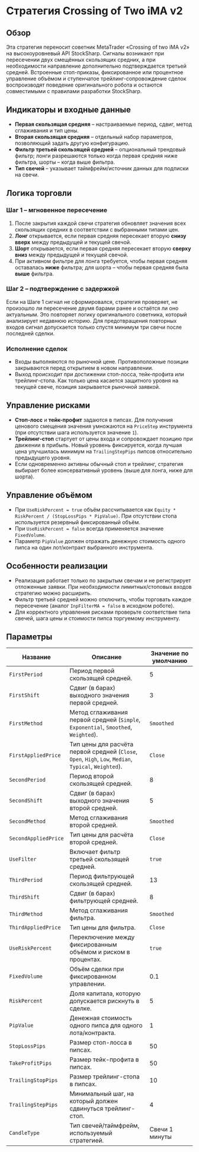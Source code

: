 # Стратегия Crossing of Two iMA v2

## Обзор
Эта стратегия переносит советник MetaTrader «Crossing of two iMA v2» на высокоуровневый API StockSharp. Сигналы возникают при пересечении двух смещённых скользящих средних, а при необходимости направление дополнительно подтверждается третьей средней. Встроенные стоп-приказы, фиксированное или процентное управление объёмом и ступенчатое трейлинг-сопровождение сделок воспроизводят поведение оригинального робота и остаются совместимыми с правилами разработки StockSharp.

## Индикаторы и входные данные
- **Первая скользящая средняя** – настраиваемые период, сдвиг, метод сглаживания и тип цены.
- **Вторая скользящая средняя** – отдельный набор параметров, позволяющий задать другую конфигурацию.
- **Фильтр третьей скользящей средней** – опциональный трендовый фильтр; лонги разрешаются только когда первая средняя ниже фильтра, шорты – когда выше фильтра.
- **Тип свечей** – указывает таймфрейм/источник данных для подписки на свечи.

## Логика торговли
### Шаг 1 – мгновенное пересечение
1. После закрытия каждой свечи стратегия обновляет значения всех скользящих средних в соответствии с выбранными типами цен.
2. **Лонг** открывается, если первая средняя пересекает вторую **снизу вверх** между предыдущей и текущей свечой.
3. **Шорт** открывается, если первая средняя пересекает вторую **сверху вниз** между предыдущей и текущей свечой.
4. При активном фильтре для лонга требуется, чтобы первая средняя оставалась **ниже** фильтра; для шорта – чтобы первая средняя была **выше** фильтра.

### Шаг 2 – подтверждение с задержкой
Если на Шаге 1 сигнал не сформировался, стратегия проверяет, не произошло ли пересечение двумя барами ранее и остаётся ли оно актуальным. Это повторяет логику оригинального советника, который анализирует недавнюю историю. Для предотвращения повторных входов сигнал допускается только спустя минимум три свечи после последней сделки.

### Исполнение сделок
- Входы выполняются по рыночной цене. Противоположные позиции закрываются перед открытием в новом направлении.
- Выход происходит при достижении стоп-лосса, тейк-профита или трейлинг-стопа. Как только цена касается защитного уровня на текущей свече, позиция закрывается рыночной заявкой.

## Управление рисками
- **Стоп-лосс** и **тейк-профит** задаются в пипсах. Для получения ценового смещения значения умножаются на `PriceStep` инструмента (при отсутствии шага используется значение `1`).
- **Трейлинг-стоп** стартует от цены входа и сопровождает позицию при движении в прибыль. Новый уровень фиксируется, когда лучшая цена улучшилась минимум на `TrailingStepPips` пипсов относительно предыдущего уровня.
- Если одновременно активны обычный стоп и трейлинг, стратегия выбирает более консервативный уровень (выше для лонга, ниже для шорта).

## Управление объёмом
- При `UseRiskPercent = true` объём рассчитывается как `Equity * RiskPercent / (StopLossPips * PipValue)`. При отсутствии стопа используется резервный фиксированный объём.
- При `UseRiskPercent = false` всегда применяется значение `FixedVolume`.
- Параметр `PipValue` должен отражать денежную стоимость одного пипса на один лот/контракт выбранного инструмента.

## Особенности реализации
- Реализация работает только по закрытым свечам и не регистрирует отложенные заявки. При необходимости лимитных/стоповых входов стратегию можно расширить.
- Фильтр третьей средней можно отключить, чтобы торговать каждое пересечение (аналог `InpFilterMA = false` в исходном роботе).
- Для корректного управления рисками проверьте соответствие типа свечей, шага цены и стоимости пипса торгуемому инструменту.

## Параметры
| Название | Описание | Значение по умолчанию |
| --- | --- | --- |
| `FirstPeriod` | Период первой скользящей средней. | 5 |
| `FirstShift` | Сдвиг (в барах) выходного значения первой средней. | 3 |
| `FirstMethod` | Метод сглаживания первой средней (`Simple`, `Exponential`, `Smoothed`, `Weighted`). | `Smoothed` |
| `FirstAppliedPrice` | Тип цены для расчёта первой средней (`Close`, `Open`, `High`, `Low`, `Median`, `Typical`, `Weighted`). | `Close` |
| `SecondPeriod` | Период второй скользящей средней. | 8 |
| `SecondShift` | Сдвиг (в барах) выходного значения второй средней. | 5 |
| `SecondMethod` | Метод сглаживания второй средней. | `Smoothed` |
| `SecondAppliedPrice` | Тип цены для расчёта второй средней. | `Close` |
| `UseFilter` | Включает фильтр третьей скользящей средней. | `true` |
| `ThirdPeriod` | Период фильтрующей скользящей средней. | 13 |
| `ThirdShift` | Сдвиг (в барах) фильтрующей средней. | 8 |
| `ThirdMethod` | Метод сглаживания фильтра. | `Smoothed` |
| `ThirdAppliedPrice` | Тип цены для фильтра. | `Close` |
| `UseRiskPercent` | Переключение между фиксированным объёмом и риском в процентах. | `true` |
| `FixedVolume` | Объём сделки при фиксированном управлении. | 0.1 |
| `RiskPercent` | Доля капитала, которую допускается рискнуть в сделке. | 5 |
| `PipValue` | Денежная стоимость одного пипса для одного лота/контракта. | 1 |
| `StopLossPips` | Размер стоп-лосса в пипсах. | 50 |
| `TakeProfitPips` | Размер тейк-профита в пипсах. | 50 |
| `TrailingStopPips` | Размер трейлинг-стопа в пипсах. | 10 |
| `TrailingStepPips` | Минимальный шаг, на который должен сдвинуться трейлинг-стоп. | 4 |
| `CandleType` | Тип свечей/таймфрейм, используемый стратегией. | Свечи 1 минуты |

